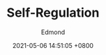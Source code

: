 ---
layout: post
title:  Self-Regulation
date:   2021-05-06 14:51:05 +0800
author: Edmond
tags:   HCI Research
---